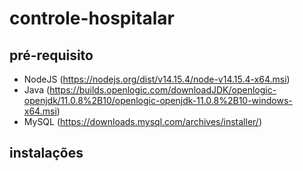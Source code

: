 # controle-hospitalar

## pré-requisito

* NodeJS (https://nodejs.org/dist/v14.15.4/node-v14.15.4-x64.msi)
* Java (https://builds.openlogic.com/downloadJDK/openlogic-openjdk/11.0.8%2B10/openlogic-openjdk-11.0.8%2B10-windows-x64.msi)
* MySQL (https://downloads.mysql.com/archives/installer/)

## instalações
